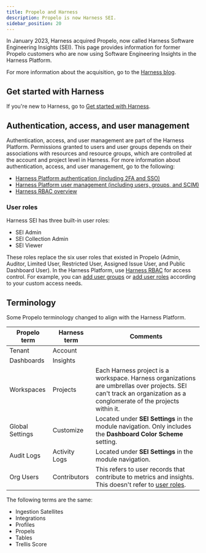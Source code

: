 ```yaml
---
title: Propelo and Harness
description: Propelo is now Harness SEI.
sidebar_position: 20
---
```


In January 2023, Harness acquired Propelo, now called Harness Software Engineering Insights (SEI). This page provides information for former Propelo customers who are now using Software Engineering Insights in the Harness Platform.

For more information about the acquisition, go to the [Harness blog](https://www.harness.io/blog/harness-acquires-propelo).

## Get started with Harness

If you're new to Harness, go to [Get started with Harness](/docs/getting-started).

## Authentication, access, and user management

Authentication, access, and user management are part of the Harness Platform. Permissions granted to users and user groups depends on their associations with resources and resource groups, which are controlled at the account and project level in Harness. For more information about authentication, access, and user management, go to the following:

* [Harness Platform authentication (including 2FA and SSO)](/docs/category/authentication)
* [Harness Platform user management (including users, groups, and SCIM)](/docs/category/users)
* [Harness RBAC overview](/docs/platform/Role-Based-Access-Control/rbac-in-harness)

### User roles

Harness SEI has three built-in user roles:

* SEI Admin
* SEI Collection Admin
* SEI Viewer

These roles replace the six user roles that existed in Propelo (Admin, Auditor, Limited User, Restricted User, Assigned Issue User, and Public Dashboard User). In the Harness Platform, use [Harness RBAC](/docs/platform/Role-Based-Access-Control/rbac-in-harness) for access control. For example, you can [add user groups](/docs/platform/User-Management/add-user-groups) or [add user roles](/docs/platform/role-based-access-control/add-manage-roles/) according to your custom access needs.

## Terminology

Some Propelo terminology changed to align with the Harness Platform.

| Propelo term | Harness term | Comments |
| ------------ | ------------ | -------- |
| Tenant | Account ||
| Dashboards | Insights ||
| Workspaces | Projects | Each Harness project is a workspace. Harness organizations are umbrellas over projects. SEI can't track an organization as a conglomerate of the projects within it. |
| Global Settings | Customize | Located under **SEI Settings** in the module navigation. Only includes the **Dashboard Color Scheme** setting. |
| Audit Logs | Activity Logs | Located under **SEI Settings** in the module navigation. |
| Org Users | Contributors | This refers to user records that contribute to metrics and insights. This doesn't refer to [user roles](#user-roles). |

The following terms are the same:

* Ingestion Satellites
* Integrations
* Profiles
* Propels
* Tables
* Trellis Score
